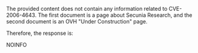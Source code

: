 The provided content does not contain any information related to CVE-2006-4643. The first document is a page about Secunia Research, and the second document is an OVH "Under Construction" page.

Therefore, the response is:

NOINFO